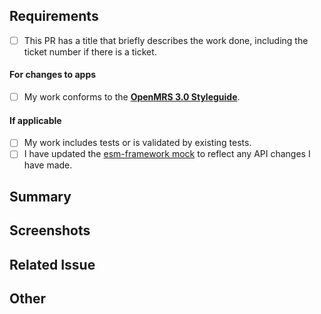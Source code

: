 ## Requirements
- [ ] This PR has a title that briefly describes the work done, including the ticket number if there is a ticket.

#### For changes to apps
- [ ] My work conforms to the [**OpenMRS 3.0 Styleguide**](https://om.rs/styleguide).

#### If applicable
- [ ] My work includes tests or is validated by existing tests.
- [ ] I have updated the [esm-framework mock](https://github.com/openmrs/openmrs-esm-core/blob/master/packages/framework/esm-framework/mock.tsx) to reflect any API changes I have made.

## Summary
<!-- Please describe what problems your PR addresses. -->

## Screenshots
<!-- Required if you are making UI changes. -->

## Related Issue
<!-- Paste the link to the Jira ticket here if one exists. -->
<!-- https://issues.openmrs.org/browse/O3- -->

## Other
<!-- Anything not covered above -->
